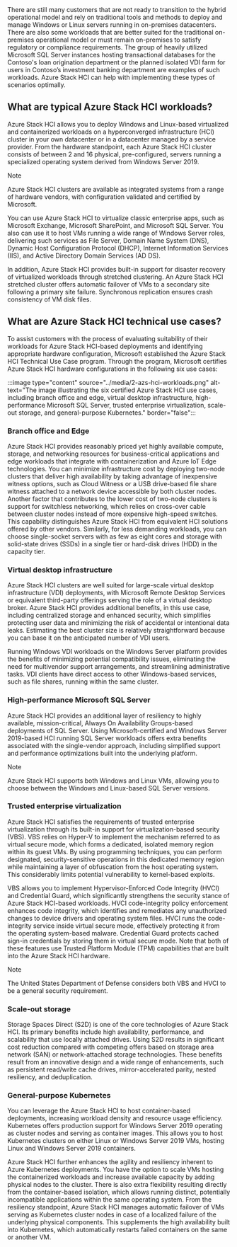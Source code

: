 <!-- Marcin these are great examples but for the sake of keeping things brief in this first paragraph would it be ok to use just one example (not including the examples after "or")? If you need all to set things up that's fine. Rember to relate this back to the scenario if possible-->There are still many customers that are not ready to transition to the hybrid operational model and rely on traditional tools and methods to deploy and manage Windows or Linux servers running in on-premises datacenters. There are also some workloads that are better suited for the traditional on-premises operational model or must remain on-premises to satisfy regulatory or compliance requirements. The group of heavily utilized Microsoft SQL Server instances hosting transactional databases for the Contoso's loan origination department or the planned isolated VDI farm for users in Contoso’s investment banking department are examples of such workloads. Azure Stack HCI can help with implementing these types of scenarios optimally.

## What are typical Azure Stack HCI workloads?

Azure Stack HCI allows you to deploy Windows and Linux-based virtualized and containerized workloads on a hyperconverged infrastructure (HCI) cluster in your own datacenter or in a datacenter managed by a service provider. From the hardware standpoint, each Azure Stack HCI cluster consists of between 2 and 16 physical, pre-configured, servers running a specialized operating system derived from Windows Server 2019.

> [!NOTE]
> Azure Stack HCI clusters are available as integrated systems from a range of hardware vendors, with configuration validated and certified by Microsoft.

You can use Azure Stack HCI to virtualize classic enterprise apps, such as Microsoft Exchange, Microsoft SharePoint, and Microsoft SQL Server. You also can use it to host VMs running a wide range of Windows Server roles, delivering such services as File Server, Domain Name System (DNS), Dynamic Host Configuration Protocol (DHCP), Internet Information Services (IIS), and Active Directory Domain Services (AD DS).

In addition, Azure Stack HCI provides built-in support for disaster recovery of virtualized workloads through stretched clustering. An Azure Stack HCI stretched cluster offers automatic failover of VMs to a secondary site following a primary site failure. Synchronous replication ensures crash consistency of VM disk files.

## What are Azure Stack HCI technical use cases?

To assist customers with the process of evaluating suitability of their workloads for Azure Stack HCI-based deployments and identifying appropriate hardware configuration, Microsoft established the Azure Stack HCI Technical Use Case program. Through the program, Microsoft certifies Azure Stack HCI hardware configurations in the following six use cases:

:::image type="content" source="../media/2-azs-hci-workloads.png" alt-text="The image illustrating the six certified Azure Stack HCI use cases, including branch office and edge, virtual desktop infrastructure, high-performance Microsoft SQL Server, trusted enterprise virtualization, scale-out storage, and general-purpose Kubernetes." border="false":::

### Branch office and Edge

Azure Stack HCI provides reasonably priced yet highly available compute, storage, and networking resources for business-critical applications and edge workloads that integrate with containerization and Azure IoT Edge technologies. You can minimize infrastructure cost by deploying two-node clusters that deliver high availability by taking advantage of inexpensive witness options, such as Cloud Witness or a USB drive-based file share witness attached to a network device accessible by both cluster nodes. Another factor that contributes to the lower cost of two-node clusters is support for switchless networking, which relies on cross-over cable between cluster nodes instead of more expensive high-speed switches. This capability distinguishes Azure Stack HCI from equivalent HCI solutions offered by other vendors. Similarly, for less demanding workloads, you can choose single-socket servers with as few as eight cores and storage with solid-state drives (SSDs) in a single tier or hard-disk drives (HDD) in the capacity tier.

### Virtual desktop infrastructure

Azure Stack HCI clusters are well suited for large-scale virtual desktop infrastructure (VDI) deployments, with Microsoft Remote Desktop Services or equivalent third-party offerings serving the role of a virtual desktop broker. Azure Stack HCI provides additional benefits, in this use case, including centralized storage and enhanced security, which simplifies protecting user data and minimizing the risk of accidental or intentional data leaks. Estimating the best cluster size is relatively straightforward because you can base it on the anticipated number of VDI users.

Running Windows VDI workloads on the Windows Server platform provides the benefits of minimizing potential compatibility issues, eliminating the need for multivendor support arrangements, and streamlining administrative tasks. VDI clients have direct access to other Windows-based services, such as file shares, running within the same cluster.

### High-performance Microsoft SQL Server

Azure Stack HCI provides an additional layer of resiliency to highly available, mission-critical, Always On Availability Groups-based deployments of SQL Server. Using Microsoft-certified and Windows Server 2019-based HCI running SQL Server workloads offers extra benefits associated with the single-vendor approach, including simplified support and performance optimizations built into the underlying platform.

> [!NOTE]
> Azure Stack HCI supports both Windows and Linux VMs, allowing you to choose between the Windows and Linux-based SQL Server versions.

### Trusted enterprise virtualization

Azure Stack HCI satisfies the requirements of trusted enterprise virtualization through its built-in support for virtualization-based security (VBS). VBS relies on Hyper-V to implement the mechanism referred to as virtual secure mode, which forms a dedicated, isolated memory region within its guest VMs. By using programming techniques, you can perform designated, security-sensitive operations in this dedicated memory region while maintaining a layer of obfuscation from the host operating system. This considerably limits potential vulnerability to kernel-based exploits.

VBS allows you to implement Hypervisor-Enforced Code Integrity (HVCI) and Credential Guard, which significantly strengthens the security stance of Azure Stack HCI-based workloads. HVCI code-integrity policy enforcement enhances code integrity, which identifies and remediates any unauthorized changes to device drivers and operating system files. HVCI runs the code-integrity service inside virtual secure mode, effectively protecting it from the operating system-based malware. Credential Guard protects cached sign-in credentials by storing them in virtual secure mode. Note that both of these features use Trusted Platform Module (TPM) capabilities that are built into the Azure Stack HCI hardware.

> [!NOTE]
> The United States Department of Defense considers both VBS and HVCI to be a general security requirement.

### Scale-out storage

Storage Spaces Direct (S2D) is one of the core technologies of Azure Stack HCI. Its primary benefits include high availability, performance, and scalability that use locally attached drives. Using S2D results in significant cost reduction compared with competing offers based on storage area network (SAN) or network-attached storage technologies. These benefits result from an innovative design and a wide range of enhancements, such as persistent read/write cache drives, mirror-accelerated parity, nested resiliency, and deduplication.

### General-purpose Kubernetes

You can leverage the Azure Stack HCI to host container-based deployments, increasing workload density and resource usage efficiency. Kubernetes offers production support for Windows Server 2019 operating as cluster nodes and serving as container images. This allows you to host Kubernetes clusters on either Linux or Windows Server 2019 VMs, hosting Linux and Windows Server 2019 containers.

Azure Stack HCI further enhances the agility and resiliency inherent to Azure Kubernetes deployments. You have the option to scale VMs hosting the containerized workloads and increase available capacity by adding physical nodes to the cluster. There is also extra flexibility resulting directly from the container-based isolation, which allows running distinct, potentially incompatible applications within the same operating system. From the resiliency standpoint, Azure Stack HCI manages automatic failover of VMs serving as Kubernetes cluster nodes in case of a localized failure of the underlying physical components. This supplements the high availability built into Kubernetes, which automatically restarts failed containers on the same or another VM.
